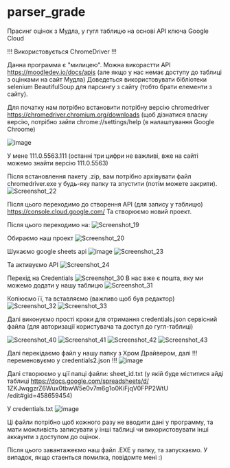 # parser_grade
Прасинг оцінок з Мудла, у гугл таблицю на основі API ключа Google Cloud

!!! Використовується СhromeDriver !!!

Данна программа є "милицею". 
Можна викорастти API https://moodledev.io/docs/apis 
(але якщо у нас немає доступу до таблиці з оцінками на сайт Мудла) 
Доведеться використовувати бібліотеки selenium BeautifulSoup для парсингу з сайту (тобто брати елементи з сайту).

Для початку нам потрібно встановити потрібну версію chromedriver
https://chromedriver.chromium.org/downloads (щоб дізнатися власну версію, потрібно зайти chrome://settings/help (в налаштування Google Chroome)

![image](https://user-images.githubusercontent.com/92741398/227964591-03ce93c1-3c8e-4be7-b44c-b41584375b34.png)

У мене 111.0.5563.111 (останні три цифри не важливі, вже на сайті можемо знайти версію 111.0.5563)

Після встановлення пакету .zip, вам потрібно архівувати файл chromedriver.exe у будь-яку папку та зпустити (потім можете закрити).
![Screenshot_22](https://user-images.githubusercontent.com/92741398/227967772-4e930523-4092-4087-84ea-a939866034ca.png)


Після цього переходимо до створення API (для запису у таблицю)
https://console.cloud.google.com/ Та створюємо новий проект.

Після цього переходимо на: 
![Screenshot_19](https://user-images.githubusercontent.com/92741398/227966807-3e01ba83-68fb-451b-8b61-86e5e639bcaa.png)

Обираємо наш проект
![Screenshot_20](https://user-images.githubusercontent.com/92741398/227967175-63692cf9-202f-4834-8d8e-f20fc73d29a6.png)

Шукаємо google sheets api
![image](https://user-images.githubusercontent.com/92741398/227967306-af4af0db-d990-4760-b9fd-48e3b2e3f4d8.png)
![Screenshot_23](https://user-images.githubusercontent.com/92741398/227967784-705e7410-084e-4632-a1fd-0987b6af5bdd.png)

Та активуємо API
![Screenshot_24](https://user-images.githubusercontent.com/92741398/227967898-2a05b7e6-5d78-45ee-b757-b2ab8db067b6.png)

Перехід на Credentials
![Screenshot_30](https://user-images.githubusercontent.com/92741398/227970259-b2d40073-9562-43ab-8341-9dc818207295.png)
В нас вже є пошта, яку ми можемо додати у нашу таблицю
![Screenshot_31](https://user-images.githubusercontent.com/92741398/227970264-67c3b7b0-74f1-4c73-91d0-060366c2eb18.png)

Копіюємо її, та вставляємо (важливо щоб був редактор)
![Screenshot_32](https://user-images.githubusercontent.com/92741398/227970979-9fdb00c9-c4ef-468b-9cdc-45faaaaba31d.png)
![Screenshot_33](https://user-images.githubusercontent.com/92741398/227970984-3e69b4bd-517b-4cfa-890c-acfebafc73db.png)


Далі виконуємо прості кроки для отримання credentials.json сервісний файла 
(для авторизації користувача та доступ до гугл-таблиці)

![Screenshot_40](https://user-images.githubusercontent.com/92741398/227973026-596117a9-42fc-4651-9f1f-b3c08c15e507.png)
![Screenshot_41](https://user-images.githubusercontent.com/92741398/227973032-f7f51852-b09b-4b46-b817-9f175745f038.png)
![Screenshot_42](https://user-images.githubusercontent.com/92741398/227973037-bc9410e0-1a57-4891-b17c-9995523d9163.png)
![Screenshot_43](https://user-images.githubusercontent.com/92741398/227973041-26abc450-7577-45bb-b227-e3d8f93c8882.png)


Далі перекідаємо файл у нашу папку з Хром Драйвером, далі 
!!! переменовуємо у credentials2.json !!!
![image](https://user-images.githubusercontent.com/92741398/227973392-848c8de3-0266-4855-b44b-af69ffe4f7ac.png)

Далі створюємо у ції папці файли:
sheet_id.txt (у якій буде міститися айді таблиці
https://docs.google.com/spreadsheets/d/    1ZKJwqgzrZ6Wux0tbwW5e0v7m6g1o0KiFjqV0FPP2WtU   /edit#gid=458659454)

У credentials.txt
![image](https://user-images.githubusercontent.com/92741398/227974094-c6afa03a-aa31-4472-aa81-59d63d1ba193.png)

Ці файли потрібно щоб кожного разу не вводити дані у программу, та мати можливість записувати у інші таблиці чи використовувати інші аккаунти з доступом до оцінок.


Після цього завантажеємо наш файл .ЕХЕ у папку, та запускаємо.
У випадок, якщо стаенться помилка, повідомте мені :)

